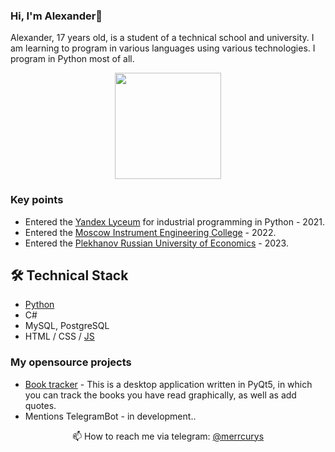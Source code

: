 ### Hi, I'm Alexander👋
Alexander, 17 years old, is a student of a technical school and university. I am learning to program in various languages using various technologies. I program in Python most of all.

<p align='center'>
   <a href="https://github.com/merrcurys/github-readme-stats"><img height=170
                                                                  src="https://github-readme-stats.vercel.app/api/top-langs/?username=merrcurys&layout=compact"/></a>
</p>

### Key points
*   Entered the [Yandex Lyceum](https://lyceum.yandex.ru/python) for industrial programming in Python - 2021.
*   Entered the [Moscow Instrument Engineering College](https://mpt.ru) - 2022.
*   Entered the [Plekhanov Russian University of Economics](https://рэу.рф) - 2023.

## 🛠 Technical Stack
*   [Python](https://merrcurys.ru/img/diplomas/diplom_python.jpg)
*   C#
*   MySQL, PostgreSQL
*   HTML / CSS / [JS](https://merrcurys.ru/img/diplomas/diplom_js.png)

### My opensource projects

*   [Book tracker](https://github.com/Merrcurys/Visual-list-of-books-app) - This is a desktop application written in PyQt5, in which you can track the books you have read graphically, as well as add quotes.
*   Mentions TelegramBot - in development..

<p align='center'>
   📫 How to reach me via telegram: <a href='https://t.me/merrcurys'>@merrcurys</a>
</p>

